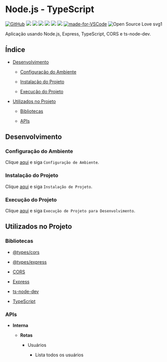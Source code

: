 # Node.js - TypeScript

[![GitHub](https://img.shields.io/github/license/mashape/apistatus.svg)](https://github.com/osvaldokalvaitir/node-saas/blob/master/LICENSE)
![](https://img.shields.io/github/package-json/v/osvaldokalvaitir/node-typescript.svg)
![](https://img.shields.io/github/last-commit/osvaldokalvaitir/node-typescript.svg?color=red)
![](https://img.shields.io/github/languages/top/osvaldokalvaitir/node-typescript.svg?color=yellow)
![](https://img.shields.io/github/languages/count/osvaldokalvaitir/node-typescript.svg?color=lightgrey)
![](https://img.shields.io/github/languages/code-size/osvaldokalvaitir/node-typescript.svg)
![](https://img.shields.io/github/repo-size/osvaldokalvaitir/node-typescript.svg?color=blueviolet)
[![made-for-VSCode](https://img.shields.io/badge/Made%20for-VSCode-1f425f.svg)](https://code.visualstudio.com/)
![Open Source Love svg1](https://badges.frapsoft.com/os/v1/open-source.svg?v=103)

Aplicação usando Node.js, Express, TypeScript, CORS e ts-node-dev.

## Índice

- [Desenvolvimento](#desenvolvimento)

  - [Configuração do Ambiente](#configuração-do-ambiente)

  - [Instalação do Projeto](#instalação-do-projeto)
  
  - [Execução do Projeto](#execução-do-projeto)

- [Utilizados no Projeto](#utilizados-no-projeto)

  - [Bibliotecas](#bibliotecas)
  
  - [APIs](#apis)

## Desenvolvimento

### Configuração do Ambiente

Clique [aqui](https://github.com/osvaldokalvaitir/projects-settings/blob/master/README.md) e siga `Configuração de Ambiente`.

### Instalação do Projeto

Clique [aqui](https://github.com/osvaldokalvaitir/projects-settings/blob/master/nodejs/nodejs.md) e siga `Instalação de Projeto`.


### Execução do Projeto

Clique [aqui](https://github.com/osvaldokalvaitir/projects-settings/blob/master/nodejs/libs/typescript.md) e siga `Execução de Projeto para Desenvolvimento`.

## Utilizados no Projeto

### Bibliotecas

- [@types/cors](https://github.com/osvaldokalvaitir/projects-settings/blob/master/nodejs/libs/@types-cors.md)

- [@types/express](https://github.com/osvaldokalvaitir/projects-settings/blob/master/nodejs/libs/@types-express.md)

- [CORS](https://github.com/osvaldokalvaitir/projects-settings/blob/master/nodejs/libs/cors.md)

- [Express](https://github.com/osvaldokalvaitir/projects-settings/blob/master/nodejs/libs/express.md)

- [ts-node-dev](https://github.com/osvaldokalvaitir/projects-settings/blob/master/nodejs/libs/ts-node-dev.md)

- [TypeScript](https://github.com/osvaldokalvaitir/projects-settings/blob/master/nodejs/libs/typescript.md)

### APIs

- **Interna**

  - **Rotas**

    - Usuários

      - Lista todos os usuários